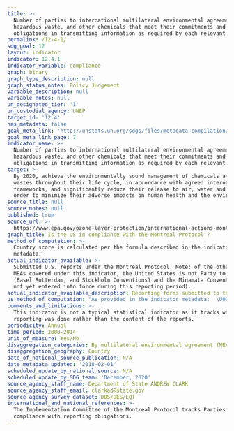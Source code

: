 ```yaml
---
title: >-
  Number of parties to international multilateral environmental agreements on
  hazardous waste, and other chemicals that meet their commitments and
  obligations in transmitting information as required by each relevant agreement
permalink: /12-4-1/
sdg_goal: 12
layout: indicator
indicator: 12.4.1
indicator_variable: compliance
graph: binary
graph_type_description: null
graph_status_notes: Policy Judgement
variable_description: null
variable_notes: null
un_designated_tier: '1'
un_custodial_agency: UNEP
target_id: '12.4'
has_metadata: false
goal_meta_link: 'http://unstats.un.org/sdgs/files/metadata-compilation/Metadata-Goal-12.pdf'
goal_meta_link_page: 7
indicator_name: >-
  Number of parties to international multilateral environmental agreements on
  hazardous waste, and other chemicals that meet their commitments and
  obligations in transmitting information as required by each relevant agreement
target: >-
  By 2020, achieve the environmentally sound management of chemicals and all
  wastes throughout their life cycle, in accordance with agreed international
  frameworks, and significantly reduce their release to air, water and soil in
  order to minimize their adverse impacts on human health and the environment.
source_title: null
source_notes: null
published: true
source_url: >-
  https://www.epa.gov/ozone-layer-protection/international-actions-montreal-protocol-substances-deplete-ozone-layer
graph_title: Is the US in compliance with the Montreal Protocol ?
method_of_computation: >-
  Country score is calculated per the formula described in the indicator 12.4.1
  metadata.
actual_indicator_available: >-
  Submitted U.S. reports under the Montreal Protocol. Note: of the other four
  MEAs covered under this indicator, the United States is not Party to three
  (Basel Rotterdam, and Stockholm Conventions) and the Minamata Convention had
  not yet entered into force during this reporting period).
actual_indicator_available_description: Reporting forms submitted to the Montreal Protocol Secretariat.
us_method_of_computation: "As provided in the indicator metadata:  \U0001D447\U0001D45F\U0001D44E\U0001D45B\U0001D460\U0001D45A\U0001D456\U0001D460\U0001D460\U0001D456\U0001D45C\U0001D45B \U0001D445\U0001D44E\U0001D461\U0001D452 = (\U0001D44E\U0001D450\U0001D460 + \U0001D44F\U0001D450\U0001D460 + \U0001D450\U0001D450\U0001D460 + \U0001D451\U0001D450\U0001D460 + \U0001D452\U0001D450\U0001D460) \U0001D441. \U0001D45C\U0001D453 \U0001D436\U0001D45C\U0001D45B\U0001D463\U0001D452\U0001D45B\U0001D461\U0001D456\U0001D45C\U0001D45B\U0001D460 ∗ 100"
comments_and_limitations: >-
  This indicator is not a typical statistical indicator as it tracks whether
  reporting was done rather than the content of the reports.
periodicity: Annual
time_period: 2000-2014
unit_of_measure: Yes/No
disaggregation_categories: By multilateral environmental agreement (MEA).
disaggregation_geography: Country
date_of_national_source_publication: N/A
date_metadata_updated: '2018-02-01'
scheduled_update_by_national_source: N/A
scheduled_update_by_SDG_team: 'December, 2020'
source_agency_staff_name: Department of State ANDREW CLARK
source_agency_staff_email: clarkad@state.gov
source_agency_survey_dataset: DOS/OES/EQT
international_and_national_references: >-
  The Implementation Committee of the Montreal Protocol tracks Parties’
  compliance with reporting obligations.
---
```


